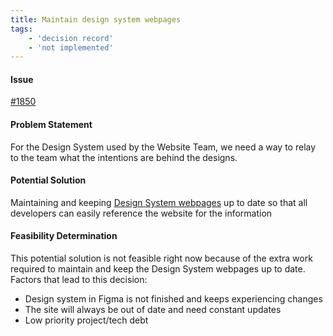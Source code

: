 ```yaml
---
title: Maintain design system webpages
tags:
    - 'decision record'
    - 'not implemented'
---
```


#### Issue

[#1850](https://github.com/hackforla/website/issues/1850)
  
#### Problem Statement

For the Design System used by the Website Team, we need a way to relay to the team what the intentions are behind the designs.

#### Potential Solution

Maintaining and keeping [Design System webpages](https://www.hackforla.org/design-system) up to date so that all developers can easily reference the website for the information

#### Feasibility Determination

This potential solution is not feasible right now because of the extra work required to maintain and keep the Design System webpages up to date. Factors that lead to this decision:

- Design system in Figma is not finished and keeps experiencing changes
- The site will always be out of date and need constant updates
- Low priority project/tech debt
